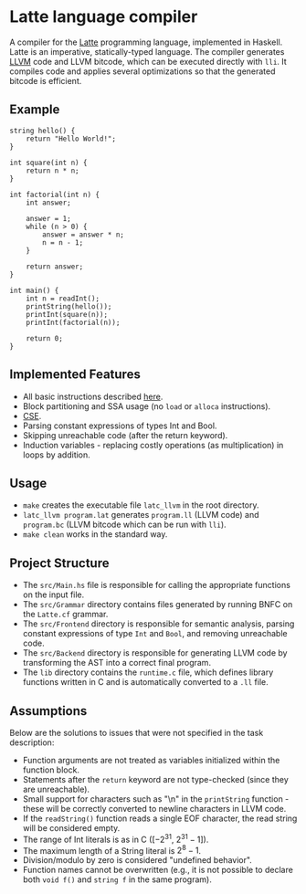# Latte language compiler

A compiler for the [Latte](https://www.mimuw.edu.pl/~ben/Zajecia/Mrj2023/Latte/) programming language, implemented in Haskell. Latte is an imperative, statically-typed language. The compiler generates [LLVM](https://pl.wikipedia.org/wiki/LLVM) code and LLVM bitcode, which can be executed directly with `lli`. It compiles code and applies several optimizations so that the generated bitcode is efficient.

## Example

```
string hello() {
    return "Hello World!";
}

int square(int n) {
    return n * n;
}

int factorial(int n) {
    int answer;

    answer = 1;
    while (n > 0) {
        answer = answer * n;
        n = n - 1;
    }

    return answer;
}

int main() {
    int n = readInt();
    printString(hello());
    printInt(square(n));
    printInt(factorial(n));

    return 0;
}

```

## Implemented Features

* All basic instructions described [here](https://www.mimuw.edu.pl/~ben/Zajecia/Mrj2023/Latte/).
* Block partitioning and SSA usage (no `load` or `alloca` instructions).
* [CSE](https://en.wikipedia.org/wiki/Common_subexpression_elimination).
* Parsing constant expressions of types Int and Bool.
* Skipping unreachable code (after the return keyword).
* Induction variables - replacing costly operations (as multiplication) in loops by addition.

## Usage

* `make` creates the executable file `latc_llvm` in the root directory.
* `latc_llvm program.lat` generates `program.ll` (LLVM code) and `program.bc` (LLVM bitcode which can be run with `lli`).
* `make clean` works in the standard way.

## Project Structure

* The `src/Main.hs` file is responsible for calling the appropriate functions on the input file.
* The `src/Grammar` directory contains files generated by running BNFC on the `Latte.cf` grammar.
* The `src/Frontend` directory is responsible for semantic analysis, parsing constant expressions of type `Int` and `Bool`, and removing unreachable code.
* The `src/Backend` directory is responsible for generating LLVM code by transforming the AST into a correct final program.
* The `lib` directory contains the `runtime.c` file, which defines library functions written in C and is automatically converted to a `.ll` file.

## Assumptions

Below are the solutions to issues that were not specified in the task description:
* Function arguments are not treated as variables initialized within the function block.
* Statements after the `return` keyword are not type-checked (since they are unreachable).
* Small support for characters such as "\n" in the `printString` function - these will be correctly converted to newline characters in LLVM code.
* If the `readString()` function reads a single EOF character, the read string will be considered empty.
* The range of Int literals is as in C ([$-2^{31}$, $2^{31} - 1$]).
* The maximum length of a String literal is $2^{8} - 1$.
* Division/modulo by zero is considered "undefined behavior".
* Function names cannot be overwritten (e.g., it is not possible to declare both `void f()` and `string f` in the same program).
